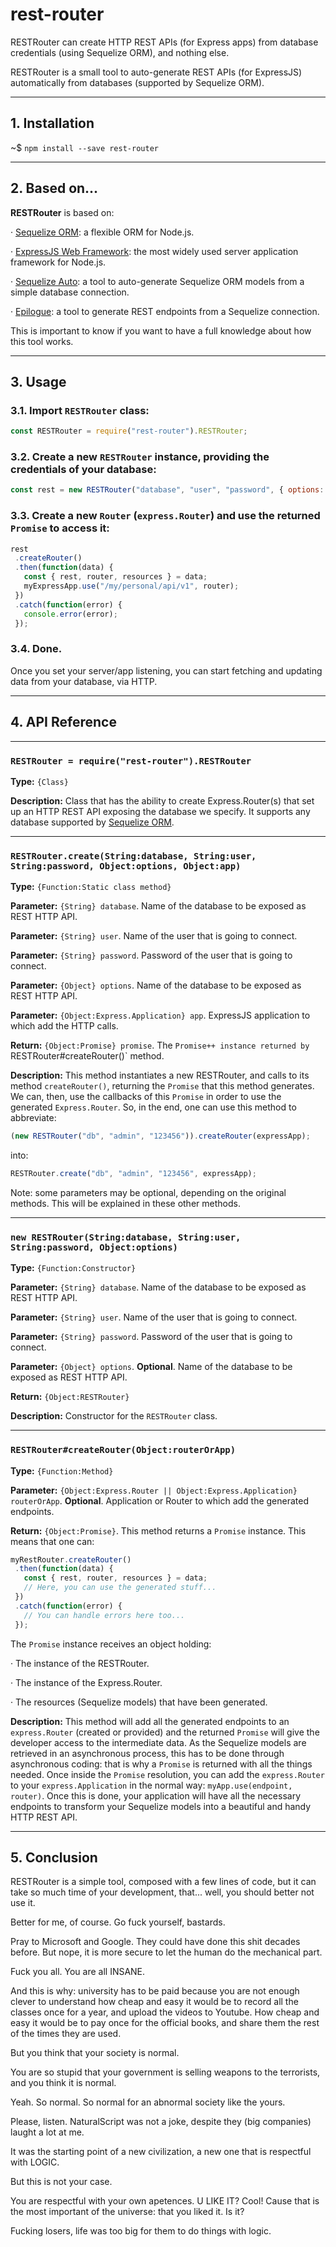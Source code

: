  


# rest-router


RESTRouter can create HTTP REST APIs (for Express apps) from database credentials (using Sequelize ORM), and nothing else.

RESTRouter is a small tool to auto-generate REST APIs (for ExpressJS) automatically from databases (supported by Sequelize ORM).

---

## 1. Installation

~$ `npm install --save rest-router`

---

## 2. Based on...

**RESTRouter** is based on:

 · [Sequelize ORM](https://github.com/sequelize/sequelize): a flexible ORM for Node.js.

 · [ExpressJS Web Framework](https://github.com/expressjs/express): the most widely used server application framework for Node.js.

 · [Sequelize Auto](https://github.com/sequelize/sequelize-auto): a tool to auto-generate Sequelize ORM models from a simple database connection.

 · [Epilogue](https://github.com/dchester/epilogue): a tool to generate REST endpoints from a Sequelize connection.

This is important to know if you want to have a full knowledge about how this tool works.

---

## 3. Usage

### 3.1. Import `RESTRouter` class:

```js
const RESTRouter = require("rest-router").RESTRouter;
```

### 3.2. Create a new `RESTRouter` instance, providing the credentials of your database:

```js
const rest = new RESTRouter("database", "user", "password", { options: true });
```

### 3.3. Create a new `Router` (`express.Router`) and use the returned `Promise` to access it:

```js
rest
 .createRouter()
 .then(function(data) {
   const { rest, router, resources } = data;
   myExpressApp.use("/my/personal/api/v1", router);
 })
 .catch(function(error) {
   console.error(error);
 });
```

### 3.4. Done.

Once you set your server/app listening, you can start fetching and updating data from your database, via HTTP.

---

## 4. API Reference




 


---

### **`RESTRouter = require("rest-router").RESTRouter`**


**Type:** `{Class}`

**Description:** Class that has the ability to create Express.Router(s)
that set up an HTTP REST API exposing the database we specify.
It supports any database supported by 
[Sequelize ORM](https://github.com/sequelize/sequelize).




 


---

### **`RESTRouter.create(String:database, String:user, String:password, Object:options, Object:app)`**


**Type:** `{Function:Static class method}`

**Parameter:** `{String} database`. Name of the database to be exposed as REST HTTP API.

**Parameter:** `{String} user`. Name of the user that is going to connect.

**Parameter:** `{String} password`. Password of the user that is going to connect.

**Parameter:** `{Object} options`. Name of the database to be exposed as REST HTTP API.

**Parameter:** `{Object:Express.Application} app`. ExpressJS application to which add the HTTP calls.

**Return:** `{Object:Promise} promise`. The `Promise++ instance returned by `RESTRouter#createRouter()` method.

**Description:** This method instantiates a new RESTRouter, and calls to its method 
`createRouter()`, returning the `Promise` that this method generates. We can, then, use the callbacks of
this `Promise` in order to use the generated `Express.Router`. So, in the end, one can use this method to
abbreviate: 

```js
(new RESTRouter("db", "admin", "123456")).createRouter(expressApp);
```

into:

```js
RESTRouter.create("db", "admin", "123456", expressApp);
```

Note: some parameters may be optional, depending on the original methods. This will be explained in these other methods.





 


---

### **`new RESTRouter(String:database, String:user, String:password, Object:options)`**


**Type:** `{Function:Constructor}`

**Parameter:** `{String} database`. Name of the database to be exposed as REST HTTP API.

**Parameter:** `{String} user`. Name of the user that is going to connect.

**Parameter:** `{String} password`. Password of the user that is going to connect.

**Parameter:** `{Object} options`. **Optional**. Name of the database to be exposed as REST HTTP API.

**Return:** `{Object:RESTRouter}`

**Description:** Constructor for the `RESTRouter` class.




 


---

### **`RESTRouter#createRouter(Object:routerOrApp)`**


**Type:** `{Function:Method}`

**Parameter:** `{Object:Express.Router || Object:Express.Application} routerOrApp`. **Optional**. Application
or Router to which add the generated endpoints.

**Return:** `{Object:Promise}`. This method returns a `Promise` instance. This means that one can:

```js
myRestRouter.createRouter()
 .then(function(data) {
   const { rest, router, resources } = data;
   // Here, you can use the generated stuff...
 })
 .catch(function(error) {
   // You can handle errors here too...
 });
```

The `Promise` instance receives an object holding:
 
 · The instance of the RESTRouter.

 · The instance of the Express.Router.

 · The resources (Sequelize models) that have been generated.



**Description:** This method will add all the generated endpoints to an `express.Router` (created or provided)
and the returned `Promise` will give the developer access to the intermediate data.
As the Sequelize models are retrieved in an asynchronous process, this has to be done through
asynchronous coding: that is why a `Promise` is returned with all the things needed. 
Once inside the `Promise` resolution, you can add the `express.Router` to your `express.Application` in
the normal way: `myApp.use(endpoint, router)`. Once this is done, your application will have all the necessary
endpoints to transform your Sequelize models into a beautiful and handy HTTP REST API.






 


---

## 5. Conclusion

RESTRouter is a simple tool, composed with a few lines of code, but it can take so much time of your development, that... well, you should better not use it.

Better for me, of course. Go fuck yourself, bastards.

Pray to Microsoft and Google. They could have done this shit decades before. But nope, it is more secure to let the human do the mechanical part.

Fuck you all. You are all INSANE.

And this is why: university has to be paid because you are not enough clever to understand how
cheap and easy it would be to record all the classes once for a year, and upload the videos to Youtube.
How cheap and easy it would be to pay once for the official books, and share them the rest of the times they are used.

But you think that your society is normal.

You are so stupid that your government is selling weapons to the terrorists, and you think it is normal.

Yeah. So normal. So normal for an abnormal society like the yours.

Please, listen. NaturalScript was not a joke, despite they (big companies) laught a lot at me.

It was the starting point of a new civilization, a new one that is respectful with LOGIC.

But this is not your case. 

You are respectful with your own apetences. U LIKE IT? Cool! Cause that is the most important of the universe: that you liked it. Is it?

Fucking losers, life was too big for them to do things with logic.







